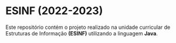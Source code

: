 # ESINF (2022-2023)
Este repositório contém o projeto realizado na unidade curricular de Estruturas de Informação **(ESINF)** utilizando a linguagem **Java**.